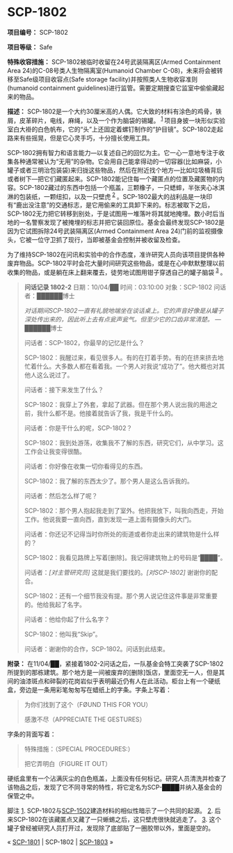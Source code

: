 # SCP-1802
                        


**项目编号：** SCP-1802

**项目等级：** Safe

**特殊收容措施：** SCP-1802被临时收留在24号武装隔离区(Armed Containment Area 24)的C-08号类人生物隔离室(Humanoid Chamber C-08)，未来将会被转移至Safe级项目收容点(Safe storage facility)并按照类人生物收容准则(humanoid containment guidelines)进行监管。需要定期搜查它监室中偷偷藏起来的物品。

**描述：** SCP-1802是一个大约30厘米高的人偶。它大致的材料有涂色的鸡骨，铁屑，皮革碎片，电线，麻绳，以及一个作为脑袋的锡罐。<sup class='footnoteref'>
 <a shape='rect' class='footnoteref' id='footnoteref-1' href='javascript:;' onclick='WIKIDOT.page.utils.scrollToReference(&apos;footnote-1&apos;)'>1</a>
</sup>项目身披一块形似实验室白大褂的白色帆布，它的“头”上还固定着螺钉制作的“护目镜”。SCP-1802走起路来有些摇晃，但是它心灵手巧，十分擅长使用工具。

SCP-1802拥有智力和语言能力—以复述自己的回忆为主。它一心一意地专注于收集各种通常被认为“无用”的杂物。它会用自己能拿得动的一切容器(比如麻袋，小罐子或者三明治包装袋)来归拢这些物品，然后在附近找个地方—比如垃圾桶背后或者树下—把它们藏匿起来。SCP-1802能记住每一个藏匿点的位置及藏匿物的内容。SCP-1802藏过的东西中包括一个瓶盖，三颗橡子，一只蟋蟀，半张夹心冰淇淋的包装纸，一颗纽扣，以及一只壁虎<sup class='footnoteref'>
 <a shape='rect' class='footnoteref' id='footnoteref-2' href='javascript:;' onclick='WIKIDOT.page.utils.scrollToReference(&apos;footnote-2&apos;)'>2</a>
</sup>。SCP-1802最大的战利品是一块印有“鹿出没注意”的交通标志，是它用偷来的工具卸下来的。标志被取下之后，SCP-1802无力把它转移到别处，于是试图用一堆落叶将其就地掩埋。数小时后当地的一名警察发现了被掩埋的标志并把它装回原位。基金会最终发现SCP-1802是因为它试图拆除24号武装隔离区(Armed Containment Area 24)门前的监视摄像头，它被一位守卫抓了现行，当即被基金会控制并被收留及检查。

为了维持SCP-1802在问讯和实验中的合作态度，准许研究人员向该项目提供各种废弃物品。SCP-1802平时会花大量时间研究这些物品，或是在心中默默整理以前收集的物品，或是躺在床上翻来覆去，徒劳地试图用钳子穿透自己的罐子脑袋<sup class='footnoteref'>
 <a shape='rect' class='footnoteref' id='footnoteref-3' href='javascript:;' onclick='WIKIDOT.page.utils.scrollToReference(&apos;footnote-3&apos;)'>3</a>
</sup>。


> **问话记录 1802-2** 
日期：10/04/██
时间：03:10:00
对象：SCP-1802
问话者：██████博士
> 
> *对话期间SCP-1802一直有礼貌地端坐在谈话桌上。它的声音好像是从罐子深处传出来的，因此听上去有点瓮声瓮气。但至少它的口齿非常清楚。* —██████博士
> 
> 问话者：SCP-1802，你最早的记忆是什么？
> 
> SCP-1802：我醒过来，看见很多人。有的在打着手势。有的在挤来挤去地忙着什么。大多数人都在看着我。一个男人对我说“成功了”。他大概也对其他人这么说过了。
> 
> 问话者：接下来发生了什么？
> 
> SCP-1802：我穿上了外套，拿起了武器。但在那个男人说出我的用途之前，我什么都不是。他接着就告诉了我，我是干什么的。
> 
> 问话者：你是干什么的呢，SCP-1802？
> 
> SCP-1802：我到处游荡，收集我不了解的东西，研究它们，从中学习。这工作会让我变得很酷。
> 
> 问话者：你好像在收集一切你看得见的东西。
> 
> SCP-1802：我了解的东西太少了。那个男人是这么告诉我的。
> 
> 问话者：然后怎么样了呢？
> 
> SCP-1802：那个男人抱起我走到了室外。他把我放下，叫我向西走，开始工作。他说我要一直向西，直到发现一道上面有摄像头的大门。
> 
> 问话者：你还记不记得当时你所处的街道或者你走出来的建筑物是什么样的？
> 
> SCP-1802：我看见路牌上写着[删除]。我记得建筑物上的号码是“████”。
> 
> 问话者：*[对主管研究员]* 这就是我们要找的。*[对SCP-1802]* 谢谢你的配合。
> 
> SCP-1802：还有一个细节我没有提。那个男人说记住这件事是非常重要的。他给我起了名字。
> 
> 问话者：他给你起了什么名字？
> 
> SCP-1802：他叫我“Skip”。
> 
> 问话者：谢谢你的合作，SCP-1802。问话到此结束。
> 

**附录：** 在11/04/██，紧接着1802-2问话之后，一队基金会特工突袭了SCP-1802所提到的那栋建筑。那个地方是一间被废弃的[删除]饭店，里面空无一人，但是其间的油漆斑点和碎裂的花岗岩似乎表明最近仍有人在此活动。柜台上有一个硬纸盒，旁边是一条用彩笔匆匆写在蜡纸上的字条。字条上写着：


> 为你们找到了这个（FØUND THIS FOR YOU）
> 
> 感激不尽（APPRECIATE THE GESTURES）
> 

字条的背面写着：


> 特殊措施：（SPECIAL PROCEDURES:）
> 
> 把它弄明白（FIGURE IT OUT）
> 

硬纸盒里有一个沾满灰尘的白色瓶盖，上面没有任何标记。研究人员清洗并检查了该物品之后，发现了它不同寻常的特性，将它定名为SCP-████并纳入基金会的保管之中。


脚注
<a shape='rect' href='javascript:;' onclick='WIKIDOT.page.utils.scrollToReference(&apos;footnoteref-1&apos;)'>1</a>. SCP-1802与[SCP-1502](/scp-1502)建造材料的相似性暗示了一个共同的起源。
<a shape='rect' href='javascript:;' onclick='WIKIDOT.page.utils.scrollToReference(&apos;footnoteref-2&apos;)'>2</a>. 后来SCP-1802在该藏匿点又藏了一只蜥蜴之后，这只壁虎很快就逃走了。
<a shape='rect' href='javascript:;' onclick='WIKIDOT.page.utils.scrollToReference(&apos;footnoteref-3&apos;)'>3</a>. 这个罐子曾经被研究人员打开过，发现除了底部贴了一圈胶带以外，里面是空的。



« [SCP-1801](/scp-1801) | SCP-1802 | [SCP-1803](/scp-1803) »





                    